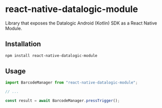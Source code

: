 # react-native-datalogic-module

Library that exposes the Datalogic Android (Kotlin) SDK as a React Native Module.

## Installation

```sh
npm install react-native-datalogic-module
```

## Usage

```js
import BarcodeManager from "react-native-datalogic-module";

// ...

const result = await BarcodeManager.pressTrigger();
```